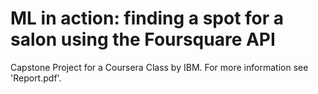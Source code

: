 # ML in action: finding a spot for a salon using the Foursquare API
Capstone Project for a Coursera Class by IBM. For more information see 'Report.pdf'.
